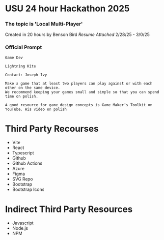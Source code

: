 # USU 24 hour Hackathon 2025

### The topic is 'Local Multi-Player'

Created in 20 hours by Benson Bird _Resume Attached_
2/28/25 - 3/0/25

### Official Prompt

```
Game Dev

Lightning Kite

Contact: Joseph Ivy

Make a game that at least two players can play against or with each other on the same device.
We recommend keeping your games small and simple so that you can spend time on polish.

A good resource for game design concepts is Game Maker’s Toolkit on YouTube. His video on polish
```

# Third Party Recourses

- Vite
- React
- Typescript
- Github
- Github Actions
- Azure
- Figma
- SVG Repo
- Bootstrap
- Bootstrap Icons

# Indirect Third Party Resources

- Javascript
- Node.js
- NPM
